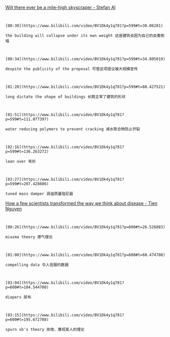 [Will there ever be a mile-high skyscraper - Stefan Al](https://www.bilibili.com/video/BV1Dk4y1q781?p=599)

```ad-note


[00:30](https://www.bilibili.com/video/BV1Dk4y1q781?p=599#t=30.06281)

the building will collapse under its own weight 这座建筑会因为自己的自重倒塌

```


```ad-note


[00:34](https://www.bilibili.com/video/BV1Dk4y1q781?p=599#t=34.805019)

despite the publicity of the proposal 尽管这项提议被大规模宣传

```

```ad-note


[01:20](https://www.bilibili.com/video/BV1Dk4y1q781?p=599#t=80.427521)

long dictate the shape of buildings 长期主宰了建筑的形状

```

```ad-note


[01:51](https://www.bilibili.com/video/BV1Dk4y1q781?p=599#t=111.077397)

water reducing polymers to prevent cracking 减水聚合物防止开裂

```

```ad-note


[02:16](https://www.bilibili.com/video/BV1Dk4y1q781?p=599#t=136.263272)

lean over 弯折

```

```ad-note


[03:27](https://www.bilibili.com/video/BV1Dk4y1q781?p=599#t=207.428606)

tuned mass damper 调谐质量阻尼器

```

[How a few scientists transformed the way we think about disease - Tien Nguyen](https://www.bilibili.com/video/BV1Dk4y1q781?p=600)

```ad-note


[00:26](https://www.bilibili.com/video/BV1Dk4y1q781?p=600#t=26.526083)

miasma theory 瘴气理论

```

```ad-note


[01:00](https://www.bilibili.com/video/BV1Dk4y1q781?p=600#t=60.474708)

compelling data 令人信服的数据

```

```ad-note


[03:04](https://www.bilibili.com/video/BV1Dk4y1q781?p=600#t=184.544708)

diapers 尿布

```

```ad-note


[03:15](https://www.bilibili.com/video/BV1Dk4y1q781?p=600#t=195.672708)

spurn sb's theory 拒绝、蔑视某人的理论

```